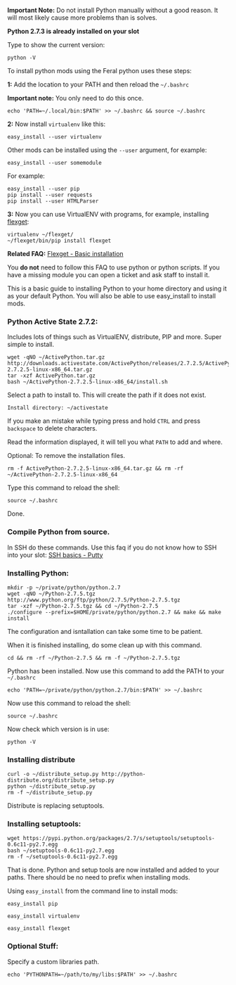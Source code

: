 
**Important Note:** Do not install Python manually without a good reason. It will most likely cause more problems than is solves.

**Python 2.7.3 is already installed on your slot**

Type to show the current version:

~~~
python -V
~~~

To install python mods using the Feral python uses these steps:

**1:** Add the location to your PATH and then reload the `~/.bashrc`

**Important note:** You only need to do this once.

~~~
echo 'PATH=~/.local/bin:$PATH' >> ~/.bashrc && source ~/.bashrc
~~~

**2:** Now install `virtualenv` like this:

~~~
easy_install --user virtualenv
~~~

Other mods can be installed using the `--user` argument, for example:

~~~
easy_install --user somemodule
~~~

For example:

~~~
easy_install --user pip
pip install --user requests
pip install --user HTMLParser
~~~


**3:** Now you can use VirtualENV with programs, for example, installing [flexget](http://flexget.com):

~~~
virtualenv ~/flexget/
~/flexget/bin/pip install flexget
~~~

**Related FAQ:** [Flexget - Basic installation](https://www.feralhosting.com/faq/view?question=234)

You **do not** need to follow this FAQ to use python or python scripts. If you have a missing module you can open a ticket and ask staff to install it.

This is a basic guide to installing Python to your home directory and using it as your default Python. You will also be able to use easy_install to install mods.

### Python Active State 2.7.2:

Includes lots of things such as VirtualENV, distribute, PIP and more. Super simple to install.

~~~
wget -qNO ~/ActivePython.tar.gz http://downloads.activestate.com/ActivePython/releases/2.7.2.5/ActivePython-2.7.2.5-linux-x86_64.tar.gz
tar -xzf ActivePython.tar.gz
bash ~/ActivePython-2.7.2.5-linux-x86_64/install.sh
~~~

Select a path to install to. This will create the path if it does not exist.

~~~
Install directory: ~/activestate
~~~

If you make an mistake while typing press and hold `CTRL` and press `backspace` to delete characters.

Read the information displayed, it will tell you what `PATH` to add and where.

Optional: To remove the installation files.

~~~
rm -f ActivePython-2.7.2.5-linux-x86_64.tar.gz && rm -rf ~/ActivePython-2.7.2.5-linux-x86_64
~~~

Type this command to reload the shell:

~~~
source ~/.bashrc
~~~

Done.

### Compile Python from source.

In SSH do these commands. Use this faq if you do not know how to SSH into your slot: [SSH basics - Putty](https://www.feralhosting.com/faq/view?question=12)

### Installing Python:

~~~
mkdir -p ~/private/python/python.2.7
wget -qNO ~/Python-2.7.5.tgz http://www.python.org/ftp/python/2.7.5/Python-2.7.5.tgz
tar -xzf ~/Python-2.7.5.tgz && cd ~/Python-2.7.5
./configure --prefix=$HOME/private/python/python.2.7 && make && make install
~~~

The configuration and isntallation can take some time to be patient.

When it is finished installing, do some clean up with this command.

~~~
cd && rm -rf ~/Python-2.7.5 && rm -f ~/Python-2.7.5.tgz
~~~

Python has been installed. Now use this command to add the PATH to your `~/.bashrc`

~~~
echo 'PATH=~/private/python/python.2.7/bin:$PATH' >> ~/.bashrc
~~~

Now use this command to reload the shell:

~~~
source ~/.bashrc
~~~

Now check which version is in use:

~~~
python -V
~~~

### Installing distribute

~~~
curl -o ~/distribute_setup.py http://python-distribute.org/distribute_setup.py
python ~/distribute_setup.py
rm -f ~/distribute_setup.py
~~~

Distribute is replacing setuptools.

### Installing setuptools:

~~~
wget https://pypi.python.org/packages/2.7/s/setuptools/setuptools-0.6c11-py2.7.egg
bash ~/setuptools-0.6c11-py2.7.egg
rm -f ~/setuptools-0.6c11-py2.7.egg
~~~

That is done. Python and setup tools are now installed and added to your paths. There should be no need to prefix when installing mods.

Using `easy_install` from the command line to install mods:

~~~
easy_install pip
~~~

~~~
easy_install virtualenv
~~~

~~~
easy_install flexget
~~~


### Optional Stuff:

Specify a custom libraries path.

~~~
echo 'PYTHONPATH=~/path/to/my/libs:$PATH' >> ~/.bashrc
~~~




